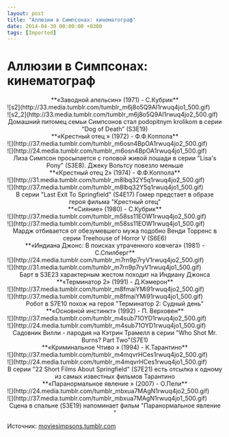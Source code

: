 ```yaml
---
layout: post
title: "Аллюзии в Симпсонах: кинематограф"
date: 2014-04-30 00:00:00 +0300
tags: [Imported]
---
```

# Аллюзии в Симпсонах: кинематограф

<div class="row">

<div class="col-xs-12">

<center>**«Заводной апельсин» (1971) - C.Кубрик**</center>

</div>

<div class="col-xs-12 col-md-6">![s2](http://33.media.tumblr.com/tumblr_m6j8o5Q9AI1rwuq4jo1_500.gif)</div>

<div class="col-xs-12 col-md-6">![s2_2](http://33.media.tumblr.com/tumblr_m6j8o5Q9AI1rwuq4jo2_500.gif)</div>

<div class="col-xs-12">

<center>Домашний питомец семьи Симпсонов стал podopitnym krolikom в серии “Dog of Death” (S3E19)</center>

</div>

<div class="col-xs-12">

<center>**«Крестный отец » (1972) - Ф.Ф.Коппола**</center>

</div>

<div class="col-xs-12 col-md-6">![](http://37.media.tumblr.com/tumblr_m6osn4BpOA1rwuq4jo2_500.gif)</div>

<div class="col-xs-12 col-md-6">![](http://24.media.tumblr.com/tumblr_m6osn4BpOA1rwuq4jo1_500.gif)</div>

<div class="col-xs-12">

<center>Лиза Симпсон просыпается с головой живой лошади в серии "Lisa's Pony" (S3E8). Джеку Вольтсу повезло меньше</center>

</div>

<div class="col-xs-12">

<center>**«Крестный отец 2» (1974) - Ф.Ф.Коппола**</center>

</div>

<div class="col-xs-12 col-md-6">![](http://31.media.tumblr.com/tumblr_m8lbq32Y5q1rwuq4jo2_500.gif)</div>

<div class="col-xs-12 col-md-6">![](http://37.media.tumblr.com/tumblr_m8lbq32Y5q1rwuq4jo1_500.gif)</div>

<div class="col-xs-12">

<center>В серии "Last Exit To Springfield" (S4E17) Гомер предстает в образе героя фильма "Крестный отец"</center>

</div>

<div class="col-xs-12">

<center>**«Сияние» (1980) - С.Кубрик**</center>

</div>

<div class="col-xs-12 col-md-6">![](http://37.media.tumblr.com/tumblr_m58ss11EOW1rwuq4jo2_500.gif)</div>

<div class="col-xs-12 col-md-6">![](http://37.media.tumblr.com/tumblr_m58ss11EOW1rwuq4jo1_500.gif)</div>

<div class="col-xs-12">

<center>Мардж отбивается от обезумевшего мужа подобно Венди Торренс в серии Treehouse of Horror V (S6E6)</center>

</div>

<div class="col-xs-12">

<center>**«Индиана Джонс: В поисках утраченного ковчега» (1981) - С.Спилберг**</center>

</div>

<div class="col-xs-12 col-md-6">![](http://24.media.tumblr.com/tumblr_m7rn9p7ryV1rwuq4jo2_500.gif)</div>

<div class="col-xs-12 col-md-6">![](http://31.media.tumblr.com/tumblr_m7rn9p7ryV1rwuq4jo1_500.gif)</div>

<div class="col-xs-12">

<center>Барт в S3E23 характерным жестом походит на Индиану Джонса</center>

</div>

<div class="col-xs-12">

<center>**«Терминатор 2» (1991) - Д.Кэмерон**</center>

</div>

<div class="col-xs-12 col-md-6">![](http://37.media.tumblr.com/tumblr_m8fmaiYMi91rwuq4jo2_500.gif)</div>

<div class="col-xs-12 col-md-6">![](http://37.media.tumblr.com/tumblr_m8fmaiYMi91rwuq4jo1_500.gif)</div>

<div class="col-xs-12">

<center>Робот в S7E10 похож на героя "Терминатор 2: Судный день"</center>

</div>

<div class="col-xs-12">

<center>**«Основной инстинкт» (1992) - П. Верховен**</center>

</div>

<div class="col-xs-12 col-md-6">![](http://37.media.tumblr.com/tumblr_m4sub71OYD1rwuq4jo2_500.gif)</div>

<div class="col-xs-12 col-md-6">![](http://24.media.tumblr.com/tumblr_m4sub71OYD1rwuq4jo1_500.gif)</div>

<div class="col-xs-12">

<center>Садовник Вилли - пародия на Кэтрин Трамелл в серии "Who Shot Mr. Burns? Part Two"(S7E1)</center>

</div>

<div class="col-xs-12">

<center>**«Криминальное Чтиво » (1994) - К.Тарантино**</center>

</div>

<div class="col-xs-12 col-md-6">![](http://37.media.tumblr.com/tumblr_m4mqvrHCes1rwuq4jo2_500.gif)</div>

<div class="col-xs-12 col-md-6">![](http://24.media.tumblr.com/tumblr_m4mqvrHCes1rwuq4jo1_500.gif)</div>

<div class="col-xs-12">

<center>В серии "22 Short Films About Springfield" (S7E21) есть отсылка к одному из самых известных фильмов Тарантино</center>

</div>

<div class="col-xs-12">

<center>**«Паранормальное явление » (2007) - О.Пели**</center>

</div>

<div class="col-xs-12 col-md-6">![](http://24.media.tumblr.com/tumblr_mbxua7MAgN1rwuq4jo2_500.gif)</div>

<div class="col-xs-12 col-md-6">![](http://37.media.tumblr.com/tumblr_mbxua7MAgN1rwuq4jo1_500.gif)</div>

<div class="col-xs-12">

<center>Сцена в спальне (S3E19) напоминает фильм "Паранормальное явление "</center>

</div>

</div>

Источник: [moviesimpsons.tumblr.com](http://moviesimpsons.tumblr.com/)